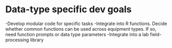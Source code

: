 # Data-type specific dev goals

-Develop modular code for specific tasks
-Integrate into R functions. Decide whether common functions can be used across equipment types. If so, need function prompts
	or data type parameters
-Integrate into a lab field-processing library